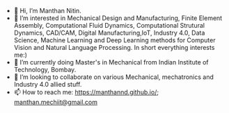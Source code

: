 - 👋 Hi, I’m Manthan Nitin.
- 👀 I’m interested in Mechanical Design and Manufacturing, Finite Element Assembly, Computational Fluid Dynamics, Computational Strutural Dynamics, CAD/CAM, Digital Manufacturing,IoT, Industry 4.0, Data Science, Machine Learning and Deep Learning methods for Computer Vision and Natural Language Processing. In short everything interests me:)
- 🌱 I’m currently doing Master's in Mechanical from Indian Institute of Technology, Bombay.
- 💞️ I’m looking to collaborate on various Mechanical, mechatronics and Industry 4.0 allied stuff.
- 📫 How to reach me: https://manthannd.github.io/; manthan.mechiit@gmail.com
